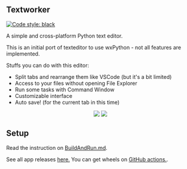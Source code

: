 ## Textworker
[![Code style: black](https://img.shields.io/badge/code%20style-black-000000.svg)](https://github.com/psf/black)

A simple and cross-platform Python text editor.

This is an initial port of texteditor to use wxPython - not all features are implemented.

Stuffs you can do with this editor:
* Split tabs and rearrange them like VSCode (but it's a bit limited)
* Access to your files without opening File Explorer
* Run some tasks with Command Window
* Customizable interface
* Auto save! (for the current tab in this time)

<div align="center">
    <img src="textworker/icons/textworker.png">
    <img src="textworker/icons/textworker.Devel.png">
</div>

## Setup
Read the instruction on [BuildAndRun.md](BuildAndRun.md).

See all app releases [here.](https://github.com/lebao3105/texteditor/releases) You can get wheels on [GitHub actions.](https://github.com/lebao3105/texteditor/actions).